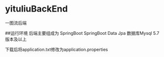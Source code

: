 # yituliuBackEnd
一图流后端

##运行环境
后端主要组成为
SpringBoot 
SpringBoot Data Jpa
数据库Mysql  5.7版本及以上

下载后将application.txt修改为application.properties